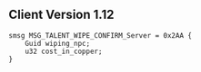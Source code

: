 ## Client Version 1.12

```rust,ignore
smsg MSG_TALENT_WIPE_CONFIRM_Server = 0x2AA {
    Guid wiping_npc;    
    u32 cost_in_copper;    
}

```
